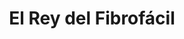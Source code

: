 ---
title: "El Rey del Fibrofácil"
url: /ciudad-autonoma-de-buenos-aires/el-rey-del-fibrofacil-presidente-jose-evaristo-uriburu/
shop: Basteln
---